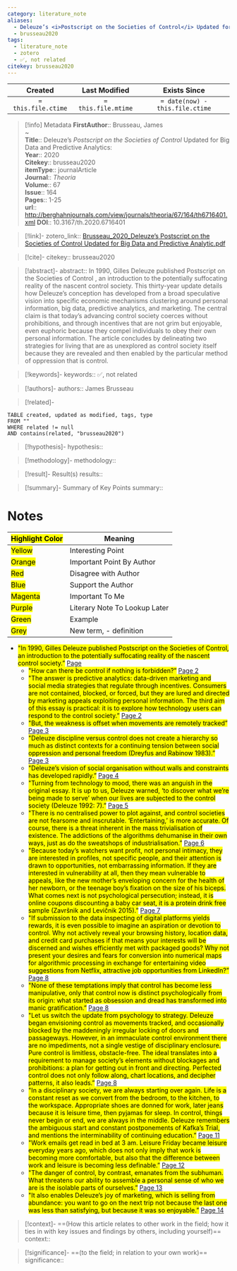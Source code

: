 ```yaml
---
category: literature_note
aliases: 
  - Deleuze’s <i>Postscript on the Societies of Control</i> Updated for Big Data and Predictive Analytics:
  - brusseau2020
tags:
  - literature_note
  - zotero
  - ✅, not related
citekey: brusseau2020
---
```


|       Created       |    Last Modified    |          Exists Since           |
| :-----------------: | :-----------------: | :-----------------------------: |
| `= this.file.ctime` | `= this.file.mtime` | `= date(now) - this.file.ctime` |
>[!info] Metadata
> **FirstAuthor**:: Brusseau, James  
~    
> **Title**:: Deleuze’s <i>Postscript on the Societies of Control</i> Updated for Big Data and Predictive Analytics:  
> **Year**:: 2020   
> **Citekey**:: brusseau2020  
> **itemType**:: journalArticle  
> **Journal**:: *Theoria*  
> **Volume**:: 67  
> **Issue**:: 164   
> **Pages**:: 1-25  
> **url**:: http://berghahnjournals.com/view/journals/theoria/67/164/th6716401.xml
> **DOI**:: 10.3167/th.2020.6716401    

> [!link]-
> zotero_link:: [Brusseau_2020_Deleuze’s Postscript on the Societies of Control Updated for Big Data and Predictive Analytic.pdf](zotero://select/library/items/2JPY9QBL)

> [!cite]-
> citekey:: brusseau2020

> [!abstract]-
> abstract:: In 1990, Gilles Deleuze published
              Postscript on the Societies of Control
              , an introduction to the potentially suffocating reality of the nascent control society. This thirty-year update details how Deleuze’s conception has developed from a broad speculative vision into specific economic mechanisms clustering around personal information, big data, predictive analytics, and marketing. The central claim is that today’s advancing control society coerces without prohibitions, and through incentives that are not grim but enjoyable, even euphoric because they compel individuals to obey their own personal information. The article concludes by delineating two strategies for living that are as unexplored as control society itself because they are revealed and then enabled by the particular method of oppression that is control.

> [!keywords]-
> keywords:: ✅, not related

> [!authors]-
> authors:: James Brusseau

> [!related]-


```dataview
TABLE created, updated as modified, tags, type
FROM ""
WHERE related != null
AND contains(related, "brusseau2020")
```

> [!hypothesis]-
> hypothesis:: 

> [!methodology]- 
> methodology:: 

> [!result]- Result(s) 
> results::

> [!summary]- Summary of Key Points
> summary:: 

# Notes

| <mark class="hltr-grey">Highlight Color</mark> | Meaning                       |
| ---------------------------------------------- | ----------------------------- |
| <mark class="hltr-yellow">Yellow</mark>        | Interesting Point             |
| <mark class="hltr-orange">Orange</mark>        | Important Point By Author     |
| <mark class="hltr-red">Red</mark>              | Disagree with Author          |
| <mark class="hltr-blue">Blue</mark>            | Support the Author            |
| <mark class="hltr-magenta">Magenta</mark>      | Important To Me               |
| <mark class="hltr-purple">Purple</mark>        | Literary Note To Lookup Later |
| <mark class="hltr-green">Green</mark>          | Example                       |
| <mark class="hltr-grey">Grey</mark>            | New term, - definition        |

- <mark class="hltr-yellow">"In 1990, Gilles Deleuze published Postscript on the Societies of Control, an introduction to the potentially suffocating reality of the nascent control society.”</mark> [Page ](zotero://open-pdf/library/items/2JPY9QBL?page=&annotation=WM82236K) 
	- <mark class="hltr-yellow">"How can there be control if nothing is forbidden?”</mark> [Page 2](zotero://open-pdf/library/items/2JPY9QBL?page=2&annotation=SSMZLPWD) 
	- <mark class="hltr-orange">"The answer is predictive analytics: data-driven marketing and social media strategies that regulate through incentives. Consumers are not contained, blocked, or forced, but they are lured and directed by marketing appeals exploiting personal information. The third aim of this essay is practical: it is to explore how technology users can respond to the control society.”</mark> [Page 2](zotero://open-pdf/library/items/2JPY9QBL?page=2&annotation=M6CLFCR9) 
	- <mark class="hltr-yellow">"But, the weakness is offset when movements are remotely tracked”</mark> [Page 3](zotero://open-pdf/library/items/2JPY9QBL?page=3&annotation=FFWKVLEH) 
	- <mark class="hltr-yellow">"Deleuze discipline versus control does not create a hierarchy so much as distinct contexts for a continuing tension between social oppression and personal freedom (Dreyfus and Rabinow 1983).”</mark> [Page 3](zotero://open-pdf/library/items/2JPY9QBL?page=3&annotation=2QUNCERM) 
	- <mark class="hltr-yellow">"Deleuze’s vision of social organisation without walls and constraints has developed rapidly.”</mark> [Page 4](zotero://open-pdf/library/items/2JPY9QBL?page=4&annotation=H6GCIZN5) 
	- <mark class="hltr-yellow">"Turning from technology to mood, there was an anguish in the original essay. It is up to us, Deleuze warned, ‘to discover what we’re being made to serve’ when our lives are subjected to the control society (Deleuze 1992: 7).”</mark> [Page 5](zotero://open-pdf/library/items/2JPY9QBL?page=5&annotation=X5LFLJ4T) 
	- <mark class="hltr-yellow">"There is no centralised power to plot against, and control societies are not fearsome and inscrutable. ‘Entertaining,’ is more accurate. Of course, there is a threat inherent in the mass trivialisation of existence. The addictions of the algorithms dehumanise in their own ways, just as do the sweatshops of industrialisation.”</mark> [Page 6](zotero://open-pdf/library/items/2JPY9QBL?page=6&annotation=FB972HKY) 
	- <mark class="hltr-yellow">"Because today’s watchers want profit, not personal intimacy, they are interested in profiles, not specific people, and their attention is drawn to opportunities, not embarrassing information. If they are interested in vulnerability at all, then they mean vulnerable to appeals, like the new mother’s enveloping concern for the health of her newborn, or the teenage boy’s fixation on the size of his biceps. What comes next is not psychological persecution; instead, it is online coupons discounting a baby car seat, it is a protein drink free sample (Završnik and Levičnik 2015).”</mark> [Page 7](zotero://open-pdf/library/items/2JPY9QBL?page=7&annotation=P3BYKB3U) 
	- <mark class="hltr-yellow">"If submission to the data inspecting of digital platforms yields rewards, it is even possible to imagine an aspiration or devotion to control. Why not actively reveal your browsing history, location data, and credit card purchases if that means your interests will be discerned and wishes efficiently met with packaged goods? Why not present your desires and fears for conversion into numerical maps for algorithmic processing in exchange for entertaining video suggestions from Netflix, attractive job opportunities from LinkedIn?”</mark> [Page 8](zotero://open-pdf/library/items/2JPY9QBL?page=8&annotation=2ACK2D2P) 
	- <mark class="hltr-yellow">"None of these temptations imply that control has become less manipulative, only that control now is distinct psychologically from its origin: what started as obsession and dread has transformed into manic gratification.”</mark> [Page 8](zotero://open-pdf/library/items/2JPY9QBL?page=8&annotation=L2RZ9P24) 
	- <mark class="hltr-orange">"Let us switch the update from psychology to strategy. Deleuze began envisioning control as movements tracked, and occasionally blocked by the maddeningly irregular locking of doors and passageways. However, in an immaculate control environment there are no impediments, not a single vestige of disciplinary enclosure. Pure control is limitless, obstacle-free. The ideal translates into a requirement to manage society’s elements without blockages and prohibitions: a plan for getting out in front and directing. Perfected control does not only follow along, chart locations, and decipher patterns, it also leads.”</mark> [Page 8](zotero://open-pdf/library/items/2JPY9QBL?page=8&annotation=NPUET95K) 
	- <mark class="hltr-yellow">"In a disciplinary society, we are always starting over again. Life is a constant reset as we convert from the bedroom, to the kitchen, to the workspace. Appropriate shoes are donned for work, later jeans because it is leisure time, then pyjamas for sleep. In control, things never begin or end, we are always in the middle. Deleuze remembers the ambiguous start and constant postponements of Kafka’s Trial, and mentions the interminability of continuing education.”</mark> [Page 11](zotero://open-pdf/library/items/2JPY9QBL?page=11&annotation=S6CAIC4T) 
	- <mark class="hltr-magenta">"Work emails get read in bed at 3 am. Leisure Friday became leisure everyday years ago, which does not only imply that work is becoming more comfortable, but also that the difference between work and leisure is becoming less definable.”</mark> [Page 12](zotero://open-pdf/library/items/2JPY9QBL?page=12&annotation=ZA335TYB) 
	- <mark class="hltr-orange">"The danger of control, by contrast, emanates from the subhuman. What threatens our ability to assemble a personal sense of who we are is the isolable parts of ourselves.”</mark> [Page 13](zotero://open-pdf/library/items/2JPY9QBL?page=13&annotation=2CV6F575) 
	- <mark class="hltr-magenta">"It also enables Deleuze’s joy of marketing, which is selling from abundance: you want to go on the next trip not because the last one was less than satisfying, but because it was so enjoyable.”</mark> [Page 14](zotero://open-pdf/library/items/2JPY9QBL?page=14&annotation=KGM7XTPI) 
	


> [!context]-
> ==(How this article relates to other work in the field; how it ties in with key issues and findings by others, including yourself)==
> context:: 

> [!significance]-
> ==(to the field; in relation to your own work)==
> significance:: 